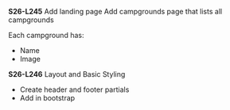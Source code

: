 **S26-L245** 
Add landing page 
Add campgrounds page that lists all campgrounds 

Each campground has:
* Name 
* Image 

**S26-L246** 
Layout and Basic Styling 
* Create header and footer partials 
* Add in bootstrap 



